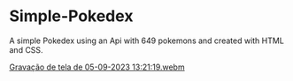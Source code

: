 # Simple-Pokedex
A simple Pokedex using an Api with 649 pokemons and created with HTML and CSS.

[Gravação de tela de 05-09-2023 13:21:19.webm](https://github.com/GuilhermeRubido/Simple-Pokedex/assets/99998674/2017fdff-5340-478d-9c60-5f368a7e852d)
